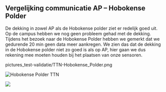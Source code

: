 ## Vergelijking communicatie AP – Hobokense Polder

De dekking in zowel AP als de Hobokense polder ziet er redelijk goed uit. Op de campus hebben we nog geen probleem gehad met de dekking. Tijdens het bezoek naar de Hobokense Polder hebben we gemerkt dat we gedurende 20 min geen data meer aankregen. We zien das dat de dekking in de Hobokense polder niet zo goed is als op AP, hier gaan we dus rekening mee moeten houden bij het plaatsen van onze sensoren.

pictures_test-validatie/TTN-Hobokense_Polder.png

![Hobokense Polder TTN](pictures_test-validatie/TTN-Hobokense_Polder.png "HP")

<img src="/pictures_test-validatie/TTN-Hobokense_Polder.jpg">